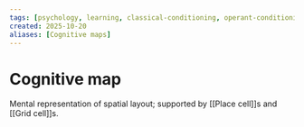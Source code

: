 ```yaml
---
tags: [psychology, learning, classical-conditioning, operant-conditioning, observational-learning, cognition]
created: 2025-10-20
aliases: [Cognitive maps]
---
```

# Cognitive map

Mental representation of spatial layout; supported by [[Place cell]]s and [[Grid cell]]s.
